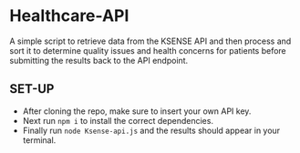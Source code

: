 # Healthcare-API
A simple script to retrieve data from the KSENSE API and then process and sort it to determine quality issues and health concerns for patients before submitting the results back to the API endpoint.

## SET-UP
- After cloning the repo, make sure to insert your own API key.
- Next run ```npm i``` to install the correct dependencies.
- Finally run ```node Ksense-api.js``` and the results should appear in your terminal. 
